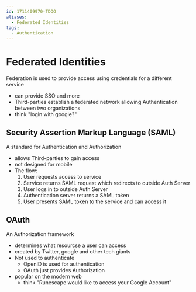 ```yaml
---
id: 1711409970-TDQO
aliases:
  - Federated Identities
tags:
  - Authentication
---
```


# Federated Identities
Federation is used to provide access using credentials for a different service
- can provide SSO and more 
- Third-parties establish a federated network allowing Authentication between two organizations 
- think "login with google?" 


## Security Assertion Markup Language (SAML) 
A standard for Authentication and Authorization 
- allows Third-parties to gain access
- not designed for mobile 
- The flow:
    1. User requests access to service 
    2. Service returns SAML request which redirects to outside Auth Server
    3. User logs in to outside Auth Server 
    4. Authentication server returns a SAML token
    5. User presents SAML token to the service and can access it 

## OAuth 
An Authorization framework 
- determines what resourcse a user can access 
- created by Twitter, google and other tech giants
- Not used to authenticate
    - OpenID is used for authentication
    - OAuth just provides Authorization
- popular on the modern web
    - think "Runescape would like to access your Google Account"


